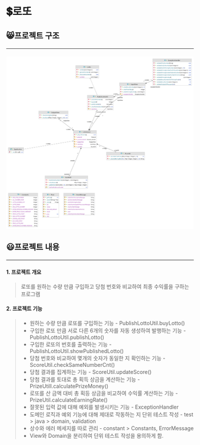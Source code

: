 # 💲로또</br>

## 😸프로젝트 구조<br/><hr/>
<img src="java-lotto-diagram.png" alt="diagram">

## 😃프로젝트 내용<br/><hr/>
#### 1. 프로젝트 개요</br>
> 로또를 원하는 수량 만큼 구입하고 당첨 번호와 비교하여 최종 수익률을 구하는 프로그램
#### 2. 프로젝트 기능</br>
> * 원하는 수량 만큼 로또를 구입하는 기능 - PublishLottoUtil.buyLotto()
> * 구입한 로또 만큼 서로 다른 6개의 숫자를 자동 생성하여 발행하는 기능 - PublishLottoUtil.publishLotto()
> * 구입한 로또의 번호를 출력하는 기능 - PublishLottoUtil.showPublishedLotto()
> * 당첨 번호와 비교하여 몇개의 숫자가 동일한 지 확인하는 기능 - ScoreUtil.checkSameNumberCnt()
> * 당첨 결과를 집계하는 기능 -  ScoreUtil.updateScore()
> * 당첨 결과를 토대로 총 획득 상금을 계산하는 기능 - PrizeUtill.calculatePrizeMoney()
> * 로또를 산 금액 대비 총 획등 상금을 비교하여 수익률 계산하는 기능 - PrizeUtil.calculateEarningRate()
> * 잘못된 입력 값에 대해 예외를 발생시키는 기능 - ExceptionHandler
> * 도메인 로직과 예외 기능에 대해 제대로 작동하는 지 단위 테스트 작성 - test > java > domain, validation
> * 상수와 에러 메세지를 따로 관리 - constant > Constants, ErrorMessage
> * View와 Domain을 분리하여 단위 테스트 작성을 용의하게 함.